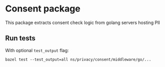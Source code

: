 # Consent package

This package extracts consent check logic from golang servers hosting PII

## Run tests

With optional `test_output` flag:
```
bazel test --test_output=all ns/privacy/consent/middleware/go/...
```
